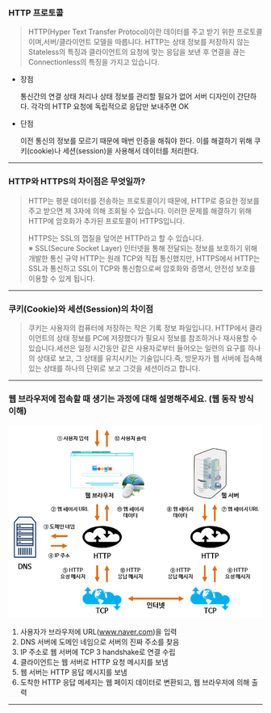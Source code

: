 ### HTTP 프로토콜
> HTTP(Hyper Text Transfer Protocol)이란 데이터를 주고 받기 위한 프로토콜이며,서버/클라이언트 모델을 따릅니다.
> HTTP는 상태 정보를 저장하지 않는 Stateless의 특징과 클라이언트의 요청에 맞는 응답을 보낸 후 연결을 끊는 Connectionless의 특징을 가지고 있습니다.<br>

* 장점

    통신간의 연결 상태 처리나 상태 정보를 관리할 필요가 없어 서버 디자인이 간단하다.
    각각의 HTTP 요청에 독립적으로 응답만 보내주면 OK


* 단점

    이전 통신의 정보를 모르기 때문에 매번 인증을 해줘야 한다.
    이를 해결하기 위해 쿠키(cookie)나 세션(session)을 사용해서 데이터를 처리한다.
---

### HTTP와 HTTPS의 차이점은 무엇일까?
> HTTP는 평문 데이터를 전송하는 프로토콜이기 때문에, HTTP로 중요한 정보를 주고 받으면 제 3자에 의해 조회될 수 있습니다. 이러한 문제를 해결하기 위해 HTTP에 암호화가 추가된 프로토콜이 HTTPS입니다.<br>
> 
> HTTPS는 SSL의 껍질을 덮어쓴 HTTP라고 할 수 있습니다.<br>
※ SSL(Secure Socket Layer) 인터넷을 통해 전달되는 정보를 보호하기 위해 개발한 통신 규약
HTTP는 원래 TCP와 직접 통신했지만, HTTPS에서 HTTP는 SSL과 통신하고 SSL이 TCP와 통신함으로써 암호화와 증명서, 안전성 보호를 이용할 수 있게 됩니다.

---

### 쿠키(Cookie)와 세션(Session)의 차이점
> 쿠키는 사용자의 컴퓨터에 저장하는 작은 기록 정보 파일입니다. HTTP에서 클라이언트의 상태 정보를 PC에 저장했다가 필요시 정보를 참조하거나 재사용할 수 있습니다.세션은 일정 시간동안 같은 사용자로부터 들어오는 일련의 요구를 하나의 상태로 보고, 그 상태를 유지시키는 기술입니다.즉, 방문자가 웹 서버에 접속해 있는 상태를 하나의 단위로 보고 그것을 세션이라고 합니다.<br>

---

### 웹 브라우저에 접속할 때 생기는 과정에 대해 설명해주세요. (웹 동작 방식 이해)
![img.png](img.png)
1. 사용자가 브라우저에 URL(www.naver.com)을 입력<br>
2. DNS 서버에 도메인 네임으로 서버의 진짜 주소를 찾음<br>
3. IP 주소로 웹 서버에 TCP 3 handshake로 연결 수립<br>
4. 클라이언트는 웹 서버로 HTTP 요청 메시지를 보냄<br>
5. 웹 서버는 HTTP 응답 메시지를 보냄<br>
6. 도착한 HTTP 응답 메세지는 웹 페이지 데이터로 변환되고, 웹 브라우저에 의해 출력<br>

---
